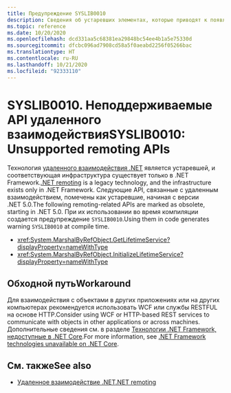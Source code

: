 ```yaml
---
title: Предупреждение SYSLIB0010
description: Сведения об устаревших элементах, которые приводят к появлению предупреждения во время компиляции SYSLIB0010.
ms.topic: reference
ms.date: 10/20/2020
ms.openlocfilehash: dcd331aa5c68381ea29848bc54ee4b1a5e75330d
ms.sourcegitcommit: dfcbc096ad7908cd58a5f0aeabd2256f05266bac
ms.translationtype: HT
ms.contentlocale: ru-RU
ms.lasthandoff: 10/21/2020
ms.locfileid: "92333110"
---
```

# <a name="syslib0010-unsupported-remoting-apis"></a><span data-ttu-id="fa551-103">SYSLIB0010. Неподдерживаемые API удаленного взаимодействия</span><span class="sxs-lookup"><span data-stu-id="fa551-103">SYSLIB0010: Unsupported remoting APIs</span></span>

<span data-ttu-id="fa551-104">Технология [удаленного взаимодействия .NET](/previous-versions/dotnet/netframework-1.1/kwdt6w2k(v=vs.71)) является устаревшей, и соответствующая инфраструктура существует только в .NET Framework.</span><span class="sxs-lookup"><span data-stu-id="fa551-104">[.NET remoting](/previous-versions/dotnet/netframework-1.1/kwdt6w2k(v=vs.71)) is a legacy technology, and the infrastructure exists only in .NET Framework.</span></span> <span data-ttu-id="fa551-105">Следующие API, связанные с удаленным взаимодействием, помечены как устаревшие, начиная с версии .NET 5.0.</span><span class="sxs-lookup"><span data-stu-id="fa551-105">The following remoting-related APIs are marked as obsolete, starting in .NET 5.0.</span></span> <span data-ttu-id="fa551-106">При их использовании во время компиляции создается предупреждение `SYSLIB0010`.</span><span class="sxs-lookup"><span data-stu-id="fa551-106">Using them in code generates warning `SYSLIB0010` at compile time.</span></span>

- <xref:System.MarshalByRefObject.GetLifetimeService?displayProperty=nameWithType>
- <xref:System.MarshalByRefObject.InitializeLifetimeService?displayProperty=nameWithType>

## <a name="workaround"></a><span data-ttu-id="fa551-107">Обходной путь</span><span class="sxs-lookup"><span data-stu-id="fa551-107">Workaround</span></span>

<span data-ttu-id="fa551-108">Для взаимодействия с объектами в других приложениях или на других компьютерах рекомендуется использовать WCF или службы RESTFUL на основе HTTP.</span><span class="sxs-lookup"><span data-stu-id="fa551-108">Consider using WCF or HTTP-based REST services to communicate with objects in other applications or across machines.</span></span> <span data-ttu-id="fa551-109">Дополнительные сведения см. в разделе [Технологии .NET Framework, недоступные в .NET Core](../porting/net-framework-tech-unavailable.md).</span><span class="sxs-lookup"><span data-stu-id="fa551-109">For more information, see [.NET Framework technologies unavailable on .NET Core](../porting/net-framework-tech-unavailable.md).</span></span>

## <a name="see-also"></a><span data-ttu-id="fa551-110">См. также</span><span class="sxs-lookup"><span data-stu-id="fa551-110">See also</span></span>

- <span data-ttu-id="fa551-111">[Удаленное взаимодействие .NET](/previous-versions/dotnet/netframework-1.1/kwdt6w2k(v=vs.71))</span><span class="sxs-lookup"><span data-stu-id="fa551-111">[.NET remoting](/previous-versions/dotnet/netframework-1.1/kwdt6w2k(v=vs.71))</span></span>
